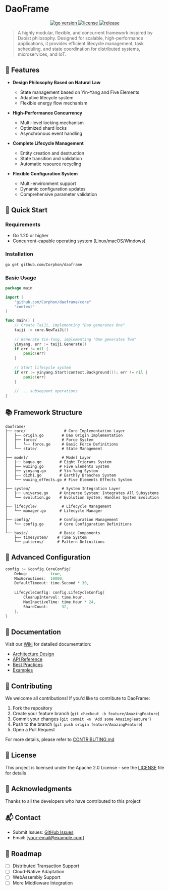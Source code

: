 # DaoFrame

<p align="center">
  <a href="https://golang.org/dl">
    <img src="https://img.shields.io/badge/Go-1.20+-00ADD8?style=flat&logo=go" alt="go version">
  </a>
  <a href="https://github.com/Corphon/daoframe/blob/main/LICENSE">
    <img src="https://img.shields.io/github/license/Corphon/daoframe?style=flat" alt="license">
  </a>
  <a href="https://github.com/Corphon/daoframe/releases">
    <img src="https://img.shields.io/github/v/release/Corphon/daoframe?style=flat" alt="release">
  </a>
</p>

> A highly modular, flexible, and concurrent framework inspired by Daoist philosophy. Designed for scalable, high-performance applications, it provides efficient lifecycle management, task scheduling, and state coordination for distributed systems, microservices, and IoT.

## 🌟 Features

- **Design Philosophy Based on Natural Law**
  - State management based on Yin-Yang and Five Elements
  - Adaptive lifecycle system
  - Flexible energy flow mechanism

- **High-Performance Concurrency**
  - Multi-level locking mechanism
  - Optimized shard locks
  - Asynchronous event handling

- **Complete Lifecycle Management**
  - Entity creation and destruction
  - State transition and validation
  - Automatic resource recycling

- **Flexible Configuration System**
  - Multi-environment support
  - Dynamic configuration updates
  - Comprehensive parameter validation

## 🚀 Quick Start

### Requirements
- Go 1.20 or higher
- Concurrent-capable operating system (Linux/macOS/Windows)

### Installation

```bash
go get github.com/Corphon/daoframe
```

### Basic Usage

```go
package main

import (
    "github.com/Corphon/daoframe/core"
    "context"
)

func main() {
    // Create TaiJi, implementing "Dao generates One"
    taiji := core.NewTaiJi()
    
    // Generate Yin-Yang, implementing "One generates Two"
    yinyang, err := taiji.Generate()
    if err != nil {
        panic(err)
    }
    
    // Start lifecycle system
    if err := yinyang.Start(context.Background()); err != nil {
        panic(err)
    }
    
    // ... subsequent operations
}
```

## 📚 Framework Structure

```
daoframe/
├── core/                 # Core Implementation Layer
│   ├── origin.go        # Dao Origin Implementation
│   ├── force/           # Force System
│   │   └── force.go     # Basic Force Definitions
│   └── state/           # State Management
│
├── model/               # Model Layer
│   ├── bagua.go        # Eight Trigrams System
│   ├── wuxing.go       # Five Elements System
│   ├── yinyang.go      # Yin-Yang System
│   ├── dizhi.go        # Earthly Branches System
│   └── wuxing_effects.go # Five Elements Effects System
│
├── system/              # System Integration Layer
│   ├── universe.go     # Universe System: Integrates All Subsystems
│   └── evolution.go    # Evolution System: Handles System Evolution
│
├── lifecycle/           # Lifecycle Management
│   └── manager.go      # Lifecycle Manager
│
├── config/             # Configuration Management
│   └── config.go       # Core Configuration Definitions
│
└── basic/              # Basic Components
    ├── timesystem/    # Time System
    └── patterns/      # Pattern Definitions
```

## 🔧 Advanced Configuration

```go
config := &config.CoreConfig{
    Debug:          true,
    MaxGoroutines:  10000,
    DefaultTimeout: time.Second * 30,
    
    LifeCycleConfig: config.LifeCycleConfig{
        CleanupInterval: time.Hour,
        MaxInactiveTime: time.Hour * 24,
        ShardCount:      32,
    },
}
```

## 📖 Documentation

Visit our [Wiki](https://github.com/Corphon/daoframe/wiki) for detailed documentation:

- [Architecture Design](https://github.com/Corphon/daoframe/wiki/Architecture)
- [API Reference](https://github.com/Corphon/daoframe/wiki/API-Reference)
- [Best Practices](https://github.com/Corphon/daoframe/wiki/Best-Practices)
- [Examples](https://github.com/Corphon/daoframe/wiki/Examples)

## 🤝 Contributing

We welcome all contributions! If you'd like to contribute to DaoFrame:

1. Fork the repository
2. Create your feature branch (`git checkout -b feature/AmazingFeature`)
3. Commit your changes (`git commit -m 'Add some AmazingFeature'`)
4. Push to the branch (`git push origin feature/AmazingFeature`)
5. Open a Pull Request

For more details, please refer to [CONTRIBUTING.md](CONTRIBUTING.md)

## 📄 License

This project is licensed under the Apache 2.0 License - see the [LICENSE](LICENSE) file for details

## 🙏 Acknowledgments

Thanks to all the developers who have contributed to this project!

## 📬 Contact

- Submit Issues: [GitHub Issues](https://github.com/Corphon/daoframe/issues)
- Email: [your-email@example.com]

## 🎯 Roadmap

- [ ] Distributed Transaction Support
- [ ] Cloud-Native Adaptation
- [ ] WebAssembly Support
- [ ] More Middleware Integration
```
